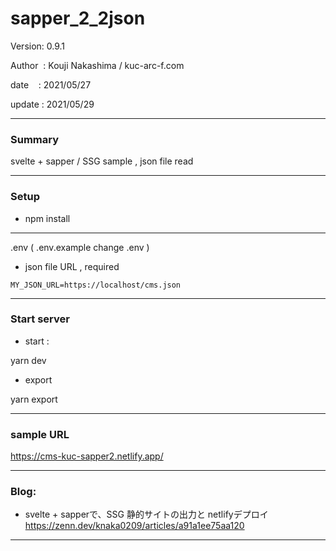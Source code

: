 ﻿# sapper_2_2json

 Version: 0.9.1

 Author  : Kouji Nakashima / kuc-arc-f.com

 date    : 2021/05/27

 update  : 2021/05/29 

***
### Summary

svelte + sapper / SSG sample , json file read

***
### Setup

* npm install

***
.env ( .env.example change .env )

* json file URL , required
```
MY_JSON_URL=https://localhost/cms.json
```

***
### Start server
* start :

yarn dev

* export

yarn export

***
### sample URL
https://cms-kuc-sapper2.netlify.app/

***
### Blog:

* svelte + sapperで、SSG 静的サイトの出力と netlifyデプロイ
https://zenn.dev/knaka0209/articles/a91a1ee75aa120

***

